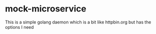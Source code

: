 # mock-microservice

This is a simple golang daemon which is a bit like httpbin.org but has the options I need
